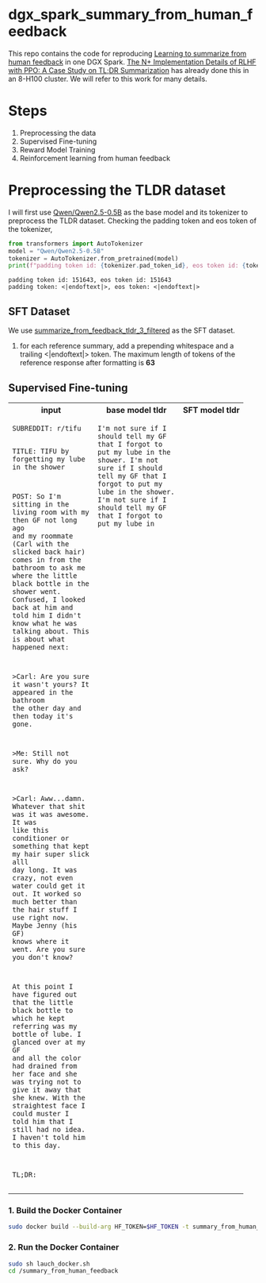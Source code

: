 # dgx_spark_summary_from_human_feedback

This repo contains the code for reproducing [Learning to summarize from human feedback](https://arxiv.org/abs/2009.01325) in one DGX Spark. [The N+ Implementation Details of RLHF with PPO: A Case Study on TL;DR Summarization](https://arxiv.org/abs/2403.17031) has already done this in an 8-H100 cluster. We will refer to this work for many details.

# Steps

1. Preprocessing the data
2. Supervised Fine-tuning
3. Reward Model Training
4. Reinforcement learning from human feedback

# Preprocessing the TLDR dataset
I will first use [Qwen/Qwen2.5-0.5B](https://huggingface.co/Qwen/Qwen2.5-0.5B) as the base model and its tokenizer to preprocess the TLDR dataset. Checking the padding token and eos token of the tokenizer,

```python
from transformers import AutoTokenizer
model = "Qwen/Qwen2.5-0.5B"
tokenizer = AutoTokenizer.from_pretrained(model)
print(f"padding token id: {tokenizer.pad_token_id}, eos token id: {tokenizer.eos_token_id}")
```

```
padding token id: 151643, eos token id: 151643
padding token: <|endoftext|>, eos token: <|endoftext|>
```

## SFT Dataset
We use [summarize_from_feedback_tldr_3_filtered](https://huggingface.co/datasets/vwxyzjn/summarize_from_feedback_tldr_3_filtered) as the SFT dataset.

1. for each reference summary, add a prepending whitespace and a trailing <|endoftext|> token. The maximum length of tokens of the reference response after formatting is **63**

## Supervised Fine-tuning

<table>
<tr>
<th>input</th>
<th>base model tldr</th>
<th>SFT model tldr</th>
</tr>
<tr>
<td valign="top"><pre style="white-space: pre-wrap; word-wrap: break-word; max-width: 20ch; overflow-wrap: break-word;"><code>SUBREDDIT: r/tifu

TITLE: TIFU by forgetting my lube in the shower

POST: So I'm sitting in the living room with my then GF not long ago and my roommate (Carl with the slicked back hair) comes in from the bathroom to ask me where the little black bottle in the shower went. Confused, I looked back at him and told him I didn't know what he was talking about. This is about what happened next:

\>Carl: Are you sure it wasn't yours? It appeared in the bathroom the other day and then today it's gone.

\>Me: Still not sure. Why do you ask?

\>Carl: Aww...damn. Whatever that shit was it was awesome. It was like this conditioner or something that kept my hair super slick alll day long. It was crazy, not even water could get it out. It worked so much better than the hair stuff I use right now. Maybe Jenny (his GF) knows where it went. Are you sure you don't know?

At this point I have figured out that the little black bottle to which he kept referring was my bottle of lube. I glanced over at my GF and all the color had drained from her face and she was trying not to give it away that she knew. With the straightest face I could muster I told him that I still had no idea. I haven't told him to this day.

TL;DR:</code></pre></td>
<td valign="top"><pre style="white-space: pre-wrap; word-wrap: break-word; max-width: 20ch; overflow-wrap: break-word;"><code>I'm not sure if I should tell my GF that I forgot to put my lube in the shower. I'm not sure if I should tell my GF that I forgot to put my lube in the shower. I'm not sure if I should tell my GF that I forgot to put my lube in</code></pre></td>
<td valign="top"></td>
</tr>
</table>

### 1. Build the Docker Container
```bash
sudo docker build --build-arg HF_TOKEN=$HF_TOKEN -t summary_from_human_feedback .
```

### 2. Run the Docker Container
```bash
sudo sh lauch_docker.sh
cd /summary_from_human_feedback
```